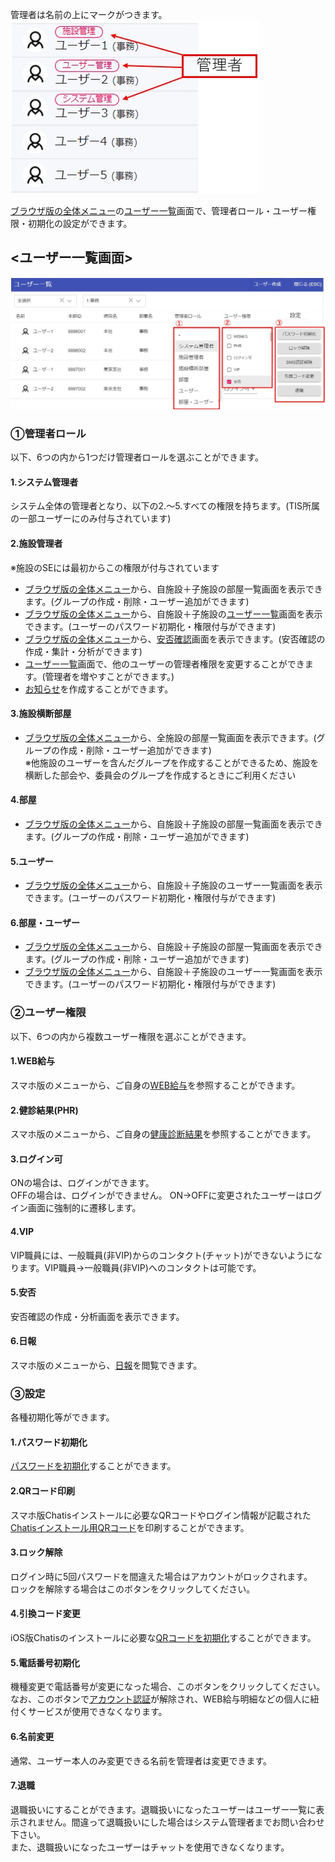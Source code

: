 

管理者は名前の上にマークがつきます。  
![Screenshot](img/admin2.jpg)  


[ブラウザ版の全体メニュー](pc_menu.md#_1)の[ユーザー一覧](user.md)画面で、管理者ロール・ユーザー権限・初期化の設定ができます。    
## <ユーザー一覧画面>  
![Screenshot](img/admin1.jpg)  

### ①管理者ロール

以下、6つの内から1つだけ管理者ロールを選ぶことができます。  

#### 1.システム管理者
システム全体の管理者となり、以下の2.～5.すべての権限を持ちます。(TIS所属の一部ユーザーにのみ付与されています)  

#### 2.施設管理者
※施設のSEには最初からこの権限が付与されています  

- [ブラウザ版の全体メニュー](pc_menu.md#_1)から、自施設＋子施設の部屋一覧画面を表示できます。(グループの作成・削除・ユーザー追加ができます)  
- [ブラウザ版の全体メニュー](pc_menu.md#_1)から、自施設＋子施設の[ユーザー一覧](user.md)画面を表示できます。(ユーザーのパスワード初期化・権限付与ができます)  
- [ブラウザ版の全体メニュー](pc_menu.md#_1)から、[安否確認](anpi.md)画面を表示できます。(安否確認の作成・集計・分析ができます)  
- [ユーザー一覧](user.md)画面で、他のユーザーの管理者権限を変更することができます。(管理者を増やすことができます。)  
- [お知らせ](notice.md)を作成することができます。  


#### 3.施設横断部屋

- [ブラウザ版の全体メニュー](pc_menu.md#_1)から、全施設の部屋一覧画面を表示できます。(グループの作成・削除・ユーザー追加ができます)    
※他施設のユーザーを含んだグループを作成することができるため、施設を横断した部会や、委員会のグループを作成するときにご利用ください  

#### 4.部屋

- [ブラウザ版の全体メニュー](pc_menu.md#_1)から、自施設＋子施設の部屋一覧画面を表示できます。(グループの作成・削除・ユーザー追加ができます)  

#### 5.ユーザー

- [ブラウザ版の全体メニュー](pc_menu.md#_1)から、自施設＋子施設のユーザー一覧画面を表示できます。(ユーザーのパスワード初期化・権限付与ができます)  

#### 6.部屋・ユーザー

- [ブラウザ版の全体メニュー](pc_menu.md#_1)から、自施設＋子施設の部屋一覧画面を表示できます。(グループの作成・削除・ユーザー追加ができます)  
- [ブラウザ版の全体メニュー](pc_menu.md#_1)から、自施設＋子施設のユーザー一覧画面を表示できます。(ユーザーのパスワード初期化・権限付与ができます)  

### ②ユーザー権限

以下、6つの内から複数ユーザー権限を選ぶことができます。

#### 1.WEB給与
スマホ版のメニューから、ご自身の[WEB給与](salary.md)を参照することができます。  
#### 2.健診結果(PHR)
スマホ版のメニューから、ご自身の[健康診断結果](phr.md)を参照することができます。
#### 3.ログイン可
ONの場合は、ログインができます。  
OFFの場合は、ログインができません。
ON→OFFに変更されたユーザーはログイン画面に強制的に遷移します。  
#### 4.VIP
VIP職員には、一般職員(非VIP)からのコンタクト(チャット)ができないようになります。VIP職員→一般職員(非VIP)へのコンタクトは可能です。  
#### 5.安否
安否確認の作成・分析画面を表示できます。  
#### 6.日報
スマホ版のメニューから、[日報](nipo.md)を閲覧できます。  

### ③設定

各種初期化等ができます。  

#### 1.パスワード初期化
[パスワードを初期化](password.md)することができます。  
#### 2.QRコード印刷
スマホ版Chatisインストールに必要なQRコードやログイン情報が記載された[Chatisインストール用QRコード](install.md#_1)を印刷することができます。
#### 3.ロック解除
ログイン時に5回パスワードを間違えた場合はアカウントがロックされます。  
ロックを解除する場合はこのボタンをクリックしてください。  
#### 4.引換コード変更
iOS版Chatisのインストールに必要な[QRコードを初期化](ioscode.md)することができます。  
#### 5.電話番号初期化
機種変更で電話番号が変更になった場合、このボタンをクリックしてください。  
なお、このボタンで[アカウント認証](sms.md)が解除され、WEB給与明細などの個人に紐付くサービスが使用できなくなります。  
#### 6.名前変更
通常、ユーザー本人のみ変更できる名前を管理者は変更できます。  
#### 7.退職
退職扱いにすることができます。退職扱いになったユーザーはユーザー一覧に表示されません。間違って退職扱いにした場合はシステム管理者までお問い合わせ下さい。  
また、退職扱いになったユーザーはチャットを使用できなくなります。  
